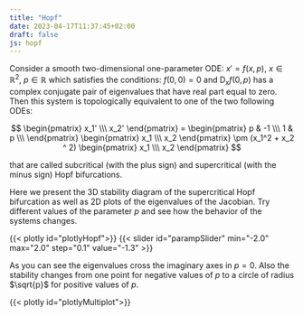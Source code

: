 ```yaml
---
title: "Hopf"
date: 2023-04-17T11:37:45+02:00
draft: false
js: hopf
---
```


Consider a smooth two-dimensional one-parameter ODE: <!--more--> $x' = f(x, p)$, $x \in \mathbb{R}^2$,  $p\in \mathbb{R}$ which 
satisfies the conditions: $f(0, 0)=0$ and $\text{D}_x f(0, p)$ has a complex conjugate pair of eigenvalues that have real part
equal to zero. Then this system is topologically equivalent to one of the two following ODEs:
         
$$
\begin{pmatrix}
x_1'  \\\
x_2' 
\end{pmatrix} = 
\begin{pmatrix}
p & -1  \\\
1 & p  \\\
\end{pmatrix}
\begin{pmatrix}
x_1  \\\
x_2 
\end{pmatrix}
\pm
(x_1^2 + x_2 ^ 2)
\begin{pmatrix}
x_1  \\\
x_2 
\end{pmatrix} 
$$


that are called subcritical (with the plus sign) and supercritical (with the minus sign) Hopf bifurcations.

Here we present the 3D stability diagram of the supercritical Hopf bifurcation as well as 2D plots of the eigenvalues of the Jacobian. 
Try different values of the parameter $p$ and see how the behavior of the systems changes.

{{< plotly id="plotlyHopf">}}
{{< slider id="parampSlider" min="-2.0" max="2.0" step="0.1" value="-1.3" >}}

As you can see the eigenvalues cross the imaginary axes in $p=0$. Also the stability changes from one point for negative values of $p$ 
to a circle of radius $\sqrt{p}$ for positive values of $p$.

{{< plotly id="plotlyMultiplot">}}

